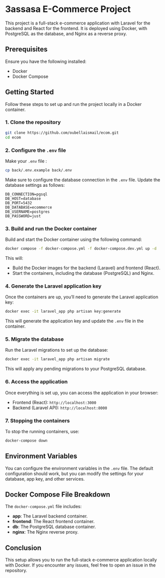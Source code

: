 
# 3assasa E-Commerce Project

This project is a full-stack e-commerce application with Laravel for the backend and React for the frontend. It is deployed using Docker, with PostgreSQL as the database, and Nginx as a reverse proxy.

## Prerequisites

Ensure you have the following installed:

- Docker
- Docker Compose

## Getting Started

Follow these steps to set up and run the project locally in a Docker container.

### 1. Clone the repository

```bash
git clone https://github.com/oubellaismail/ecom.git
cd ecom
```

### 2. Configure the `.env` file

Make your `.env` file : 

```bash
cp back/.env.example back/.env
```

Make sure to configure the database connection in the `.env` file. Update the database settings as follows:

```env
DB_CONNECTION=pgsql
DB_HOST=database
DB_PORT=5432
DB_DATABASE=ecommerce
DB_USERNAME=postgres
DB_PASSWORD=just
```

### 3. Build and run the Docker container

Build and start the Docker container using the following command:

```bash
docker compose -f docker-compose.yml -f docker-compose.dev.yml up -d
```

This will:

- Build the Docker images for the backend (Laravel) and frontend (React).
- Start the containers, including the database (PostgreSQL) and Nginx.

### 4. Generate the Laravel application key

Once the containers are up, you’ll need to generate the Laravel application key:

```bash
docker exec -it laravel_app php artisan key:generate
```

This will generate the application key and update the `.env` file in the container.

### 5. Migrate the database

Run the Laravel migrations to set up the database:

```bash
docker exec -it laravel_app php artisan migrate
```

This will apply any pending migrations to your PostgreSQL database.

### 6. Access the application

Once everything is set up, you can access the application in your browser:

- Frontend (React): `http://localhost:3000`
- Backend (Laravel API): `http://localhost:8000`

### 7. Stopping the containers

To stop the running containers, use:

```bash
docker-compose down
```

## Environment Variables

You can configure the environment variables in the `.env` file. The default configuration should work, but you can modify the settings for your database, app key, and other services.

## Docker Compose File Breakdown

The `docker-compose.yml` file includes:

- **app**: The Laravel backend container.
- **frontend**: The React frontend container.
- **db**: The PostgreSQL database container.
- **nginx**: The Nginx reverse proxy.

## Conclusion

This setup allows you to run the full-stack e-commerce application locally with Docker. If you encounter any issues, feel free to open an issue in the repository.
